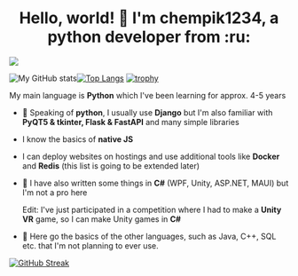 <h1 align="center">Hello, world! 👋 I'm chempik1234, a python developer from :ru:</h1>

![](https://komarev.com/ghpvc/?username=chempik1234)

![My GitHub stats](https://github-readme-stats.vercel.app/api?username=chempik1234)[![Top Langs](https://github-readme-stats.vercel.app/api/top-langs/?username=chempik1234&layout=compact)](https://github.com/anuraghazra/github-readme-stats)
[![trophy](https://github-profile-trophy.vercel.app/?username=chempik1234)](https://github.com/ryo-ma/github-profile-trophy)

My main language is **Python** which I've been learning for approx. 4-5 years
- :snake: Speaking of **python**, I usually use **Django** but I'm also familiar with **PyQT5 & tkinter, Flask & FastAPI** and many simple libraries
- I know the basics of **native JS**
- I can deploy websites on hostings and use additional tools like **Docker** and **Redis** (this list is going to be extended later)
- :nut_and_bolt: I have also written some things in **C#** (WPF, Unity, ASP.NET, MAUI) but I'm not a pro here
  
  Edit: I've just participated in a competition where I had to make a **Unity VR** game, so I can make Unity games in **C#**
- 📗 Here go the basics of the other languages, such as Java, C++, SQL etc. that I'm not planning to ever use.

[![GitHub Streak](https://github-readme-streak-stats.herokuapp.com/?user=chempik1234)](https://git.io/streak-stats)
